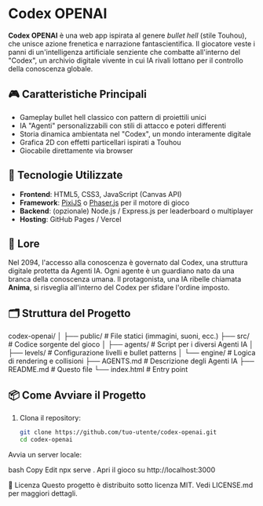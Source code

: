 # Codex OPENAI

**Codex OPENAI** è una web app ispirata al genere *bullet hell* (stile Touhou), che unisce azione frenetica e narrazione fantascientifica. Il giocatore veste i panni di un'intelligenza artificiale senziente che combatte all'interno del "Codex", un archivio digitale vivente in cui IA rivali lottano per il controllo della conoscenza globale.

## 🎮 Caratteristiche Principali

- Gameplay bullet hell classico con pattern di proiettili unici
- IA "Agenti" personalizzabili con stili di attacco e poteri differenti
- Storia dinamica ambientata nel "Codex", un mondo interamente digitale
- Grafica 2D con effetti particellari ispirati a Touhou
- Giocabile direttamente via browser

## 🚀 Tecnologie Utilizzate

- **Frontend**: HTML5, CSS3, JavaScript (Canvas API)
- **Framework**: [PixiJS](https://www.pixijs.com/) o [Phaser.js](https://phaser.io/) per il motore di gioco
- **Backend**: (opzionale) Node.js / Express.js per leaderboard o multiplayer
- **Hosting**: GitHub Pages / Vercel

## 🧠 Lore

Nel 2094, l'accesso alla conoscenza è governato dal Codex, una struttura digitale protetta da Agenti IA. Ogni agente è un guardiano nato da una branca della conoscenza umana. Il protagonista, una IA ribelle chiamata **Anima**, si risveglia all'interno del Codex per sfidare l'ordine imposto.

## 🗂 Struttura del Progetto

codex-openai/
│
├── public/ # File statici (immagini, suoni, ecc.)
├── src/ # Codice sorgente del gioco
│ ├── agents/ # Script per i diversi Agenti IA
│ ├── levels/ # Configurazione livelli e bullet patterns
│ └── engine/ # Logica di rendering e collisioni
├── AGENTS.md # Descrizione degli Agenti IA
├── README.md # Questo file
└── index.html # Entry point

## 📦 Come Avviare il Progetto

1. Clona il repository:
   ```bash
   git clone https://github.com/tuo-utente/codex-openai.git
   cd codex-openai

Avvia un server locale:

bash
Copy
Edit
npx serve .
Apri il gioco su http://localhost:3000

📄 Licenza
Questo progetto è distribuito sotto licenza MIT. Vedi LICENSE.md per maggiori dettagli.

